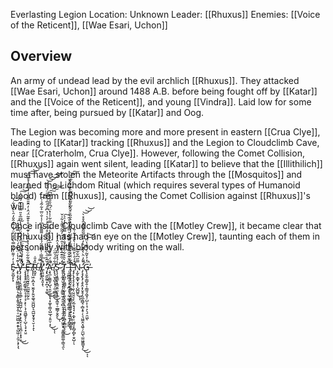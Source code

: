 Everlasting Legion
Location: Unknown
Leader: [[Rhuxus]]
Enemies: [[Voice of the Reticent]], [[Wae Esari, Uchon]]

## Overview
An army of undead lead by the evil archlich [[Rhuxus]]. They attacked [[Wae Esari, Uchon]] around 1488 A.B. before being fought off by [[Katar]] and the [[Voice of the Reticent]], and young [[Vindra]]. Laid low for some time after, being pursued by [[Katar]] and Oog.

The Legion was becoming more and more present in eastern [[Crua Clye]], leading to [[Katar]] tracking [[Rhuxus]] and the Legion to Cloudclimb Cave, near [[Craterholm, Crua Clye]]. However, following the Comet Collision, [[Rhuxus]] again went silent, leading [[Katar]] to believe that the [[Illithilich]] must have stolen the Meteorite Artifacts through the [[Mosquitos]] and learned the Lichdom Ritual (which requires several types of Humanoid blood) from [[Rhuxus]], causing the Comet Collision against [[Rhuxus]]'s will. 

Once inside Cloudclimb Cave with the [[Motley Crew]], it became clear that [[Rhuxus]] has had an eye on the [[Motley Crew]], taunting each of them in personally with bloody writing on the wall.







E̴̡̮̪̥̙͓̾̓͑͌͗̃̓̿̀̓̒͑̈́̒̃̾̂̎̒̑̀͛́̇͋͝͠ ̶̧̢̧̨̡͖͇͖̺̱̣͉͙͇͎̱̱̩̬̮̩̭̜̠͖͖̺̣͍̭̙̞̺͖̜͕̫̗͙̗͎̖̓̇͊̍̔͑̈͗̌͑́̀͛̈́̑̿͆̒̽͠V̵̢̡̧̧̢̦̭̱͈̲̲͕̮̼̲̠̞̩̻̺̺̦͍͔̙͕̙̭̞͔͉̱̪̦̜̟̥̯͑͌̈͊̔̅̊̈́̉̂́̐̊̈́̋͗̔̈͆̅̊̎̿͒̀̅́̉̆͗͘̚̕̚̕͜͜͠͝͠ ̵̧̧̡̡̡̪̗̳̟̲͈͔̣̘̹̘͕̙̜̖͎̱͖̺̥̗̩̺̹̖̟͙̤̱̀́̒̓̊̉̅̉̑̈͠E̶̛̛̥̦̝͈̰̫̘͍̗̼̲̰͈̼̰̗͈̋̐̃͋̈͒͗̀̔̔̐̆͐̇͊̐̇̊̊͊̃̈́̑͗̒̑̄̎̄̆̉̾̓̉̐̾̊͊͆̚̚͠͠͝͝ ̸̢̨̨͖͕̪̝͉̮̰͓̗͍̬͚͉̫̪̪̬͉̰̺̮͓̱̘̖̮̣̦̝͂ͅȐ̶̛͓̬̙̽̎̇ ̸̢̝̥̘̙͑̿͘͠L̸̨͈̤͍̖͓͈̝̖̍̈́̿̇̍̿͂̃́̉̊͑͌͌̃͗͆͑̾̐̈̅͐͋̃̉͗̚̚̕͠͠ ̴̧̢̛̛̯̫̰͈͙̪̩̹̟͚͗̆̃̾̑̀͆̌̌́͑́͒̂͌͒́̊̀̓̓͛͑̔͆̄̒̑̅̍̀̅̆̄̈́́̍͒̕͘̚͘͜͜͝͝͝͠͝A̵̧̘̲̩̫̳̱̦̺͉̱̫̣̹̬̖̖͙̼̬̹͇͎̺̲̘͔͈̤̜̟͛̈́̿̌͂̉̏̀̅͛̉̔̀̾͒͑̿̇̃̇̾̽̈́͆̏̑̎̃̿͆̚̕̚͜͜͠͠͠͝ͅͅ ̸̨̢͉̬̖̺̝͓̦̼̣̲̻̠̳̎͋̎́̍̋̈́͜S̴̢̧̧̛͍͇̝͓͇̮͍̫͙͙̲̜̝͖̱̜̠̲͇̗̱̭̙̾̉̽̌̋̑̇́́͐̂͗̽͘͜ͅ ̷̢̨̧̼͙̤̠͉͙̗͍͇͍̫̹̭̯̘̻͔̘͉̭̗̝̺̙͖̯̞͉̯̯̳͍̳͚̜̳͉̯͋́̇̋͊̅̾͊̒̍̑̈́͑̓̃͂̀͌̔͋̇̌̚ͅT̸̨̢̡̻̱͎͖͇̘̜̫̹̹͍̟̬̘̹͉̯̪̬͍͈̜͖͕̗͇̲͎̹̤͒̀̑̊͋̈́͒́̐̓̀͊̿́̊̒̓͛͛͜͠ ̶̦̯̼̻̪̗̜͓̝̪̩͙̦̰̜̻̟͈̻̰̳̹͓̙͍̯̣̗̻̲̲̩̅͆͒͊̌̑͌̄̆̎̓̑̅͆̽̀̿̎̽̐̊̃̔͗́͗̽͐̾͂̇̐̒̓͋̏̽̌͘͘I̵̡̨̛̭̙̬̭̭̞̠͖̲̗̱͉̭̘͇͈̦̫͈̞̖̟̙͉̤̻̞̻̯̝̙̅͋̈́̊͛̓̽͂̓̍̃̈́̓̒͐̎̔͛̈́͗̇́̽̃̒̆̆̾̈́̃̇͋̓̀͂̎͑͘͘̕͝͠ ̵̡̡̨̡̧̧̧̛̝̣̬̣̤̱̮̤̖̙̮̲͔̘̘̘̙̣̼͓̠͖͈̩̙̻̗̻̙̣̬̺̦͑̓́̓̀̆͌̆̍͑̀̆̑̉͂̇̐̚̕ͅN̴͎̰̙͕͇̟̬͙̩̺̲̺͍̿̋͆͋̃͜͠ͅͅ ̵̡̧̡̢̡̧̛̥̭͙̩̬̥̦͈̲̯̻̘̣̻͙̥̣̖͉͖̼̭͙͖̠̗̼̺̖̫̫͖͍͇͓̗͗͌̓̈̀̀̾͊̈̀̓͗̎̋̃̃̄͌̑̽̂̊̽̀̚͜͜͝͝͝ͅͅG̶̢̧̬̫̹̳̬̱̣̹̳͈̗͖̟̦̺͕̹̘̣̗͉̠̯͖̈̒̉̌͂͗́͌̄̔̈́̕̚͝͝ͅ